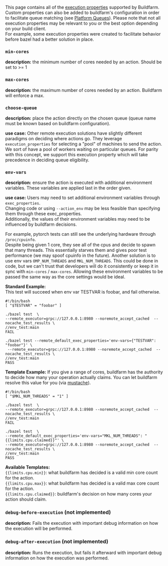 This page contains all of the [execution properties](https://docs.bazel.build/versions/master/be/common-definitions.html#common.exec_properties) supported by Buildfarm.  
Custom properties can also be added to buildfarm's configuration in order to facilitate queue matching (see [Platform Queues](https://github.com/bazelbuild/bazel-buildfarm/wiki/Shard-Platform-Operation-Queue)).
Please note that not all execution properties may be relevant to you or the best option depending on your build client.  
For example, some execution properties were created to facilitate behavior before bazel had a better solution in place.

### `min-cores`
**description:** the minimum number of cores needed by an action.  Should be set to >= 1

### `max-cores`
**description:** the maximum number of cores needed by an action. Buildfarm will enforce a max.

### `choose-queue`
**description:** place the action directly on the chosen queue (queue name must be known based on buildfarm configuration).  

**use case:** Other remote execution solutions have slightly different paradigms on deciding where actions go. They leverage `execution_properties` for selecting a "pool" of machines to send the action. We sort of have a pool of workers waiting on particular queues. For parity with this concept, we support this execution property which will take precedence in deciding queue eligibility.

### `env-vars`
**description:** ensure the action is executed with additional environment variables.  These variables are applied last in the order given.

**use case:**
Users may need to set additional environment variables through `exec_properties`.  
Changing code or using `--action_env` may be less feasible than specifying them through these exec_properties.  
Additionally, the values of their environment variables may need to be influenced by buildfarm decisions.  

For example, pytorch tests can still see the underlying hardware through `/proc/cpuinfo`.  
Despite being given 1 core, they see all of the cpus and decide to spawn that many threads. This essentially starves them and gives poor test performance (we may spoof cpuinfo in the future).  Another solution is to use env vars `OMP_NUM_THREADS` and `MKL_NUM_THREADS`.  This could be done in code, but we can't trust that developers will do it consistently or keep it in sync with `min-cores` / `max-cores`.  Allowing these environment variables to be passed the same way as the core settings would be ideal.  

**Standard Example:**  
This test will succeed when env var TESTVAR is foobar, and fail otherwise.
```
#!/bin/bash
[ "$TESTVAR" = "foobar" ]
```
```
./bazel test  \
--remote_executor=grpc://127.0.0.1:8980 --noremote_accept_cached  --nocache_test_results \
//env_test:main
FAIL
```

```
./bazel test --remote_default_exec_properties='env-vars={"TESTVAR": "foobar"}' \
 --remote_executor=grpc://127.0.0.1:8980 --noremote_accept_cached  --nocache_test_results \
//env_test:main
PASS
```
**Template Example:**
If you give a range of cores, buildfarm has the authority to decide how many your operation actually claims.  You can let buildfarm resolve this value for you (via [mustache](https://mustache.github.io/)).  
```
#!/bin/bash
[ "$MKL_NUM_THREADS" = "1" ]
```
```
./bazel test  \
--remote_executor=grpc://127.0.0.1:8980 --noremote_accept_cached  --nocache_test_results \
//env_test:main
FAIL
```
```
./bazel test  \
--remote_default_exec_properties='env-vars="MKL_NUM_THREADS": "{{limits.cpu.claimed}}"' \
--remote_executor=grpc://127.0.0.1:8980 --noremote_accept_cached  --nocache_test_results \
//env_test:main
PASS
```

**Available Templates:**  
`{{limits.cpu.min}}`: what buildfarm has decided is a valid min core count for the action.  
`{{limits.cpu.max}}`: what buildfarm has decided is a valid max core count for the action.  
`{{limits.cpu.claimed}}`: buildfarm's decision on how many cores your action should claim.  

### `debug-before-execution` (not implemented)
**description:** Fails the execution with important debug information on how the execution will be performed.

### `debug-after-execution` (not implemented)
**description:** Runs the execution, but fails it afterward with important debug information on how the execution was performed.

